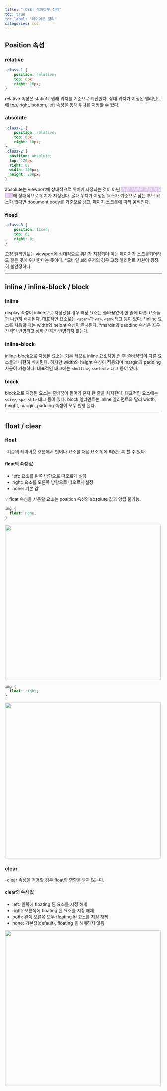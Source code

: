 ```yaml
---
title: "[CSS] 레이아웃 정리"
toc: true
toc_label: "레이아웃 정리"
categories: css
---
```


## Position 속성
### relative
```css
.class-1 {
    position: relative;
    top: 0px;
    right: 10px;
}
```
relative 속성은 static의 원래 위치를 기준으로 계산한다. 상대 위치가 지정된 엘리먼트에 top, right, bottom, left 속성을 통해 위치를 지정할 수 있다.
### absolute
```css
.class-1 {
    position: relative;
    top: 0px;
    right: 10px;
}
.class-2 {
  position: absolute;
  top: 120px;
  right: 0;
  width: 300px;
  height: 200px;
}
```
absolute는 viewport에 상대적으로 위치가 지정되는 것이 아닌 <i style="background:#dbc6eb; color: #fff">가장 가까운 곳의 부모 요소</i>에 상대적으로 위치가 지정된다. 절대 위치가 지정된 요소가 기준으로 삼는 부모 요소가 없다면 document body를 기준으로 삼고, 페이지 스크롤에 따라 움직인다. 
### fixed
```css
.class-3 {
    position: fixed;
    top: 0;
    right: 0;
}
```
고정 엘리먼트는 viewport에 상대적으로 위치가 지정되며 이는 페이지가 스크롤되더라도 같은 곳에 위치한다는 뜻이다. *모바일 브라우저의 경우 고정 엘리먼트 지원이 굉장히 불안정하다. 

--- 

## inline / inline-block / block
### inline
display 속성이 inline으로 지정됐을 경우 해당 요소는 줄바꿈없이 한 줄에 다른 요소들과 나란히 배치된다. 대표적인 요소로는  ```<span>```과 ```<a>```, ```<em>``` 태그 등이 있다.
*inline 요소를 사용할 때는 width와 height 속성이 무시된다.
*margin과 padding 속성은 좌우 간격만 반영되고 상하 간격은 반영되지 않는다.
### inline-block
inline-block으로 지정된 요소는 기본 적으로 inline 요소처험 전 후 줄바꿈없이 다른 요소들과 나란히 배치된다. 하지만 width와 height 속성이 적용되며 margin과 padding 사용이 가능하다. 대표적인 태그에는 ```<button>```, ```<select>``` 태그 등이 있다.
### block
block으로 지정된 요소는 줄바꿈이 들어가 혼자 한 줄을 차지한다. 대표적인 요소에는 ```<div>```, ```<p>```, ```<h1>``` 태그 등이 있다. block 엘리먼트는 inline 엘리먼트와 달리 width, height, margin, padding 속성이 모두 반영 된다.

--- 

## float / clear
### float
-기존의 레이아웃 흐름에서 벗어나 요소를 다음 요소 위에 떠있도록 할 수 있다.

#### float의 속성 값
+ left: 요소를 왼쪽 방향으로 떠오르게 설정
+ right: 요소를 오른쪽 방향으로 떠오르게 설정
+ none: 기본 값

💡 float 속성을 사용할 요소는 position 속성의 absolute 값과 양립 불가능.
```css
img {
  float: none;
}
```
<img width="500px" src="https://user-images.githubusercontent.com/26542094/88002552-c6625c80-cb3d-11ea-9ae3-c7cf55e31863.png">
  
```css
img {
  float: right;
}
```
<img width="500px" src="https://user-images.githubusercontent.com/26542094/88002330-3fad7f80-cb3d-11ea-9404-d5e4e2a61232.png">

### clear
-clear 속성을 적용할 경우 float의 영향을 받지 않는다.

#### clear의 속성 값
+ left: 왼쪽에 floating 된 요소를 지정 해제
+ right: 오른쪽에 floating 된 요소를 지정 해제
+ both: 왼쪽 오른쪽 모두 floating 된 요소를 지정 해제
+ none: 기본값(default), floating 을 해제하지 않음


<img width="500px" src="https://user-images.githubusercontent.com/26542094/88002782-4be60c80-cb3e-11ea-8fb8-d31359c6af9b.png">